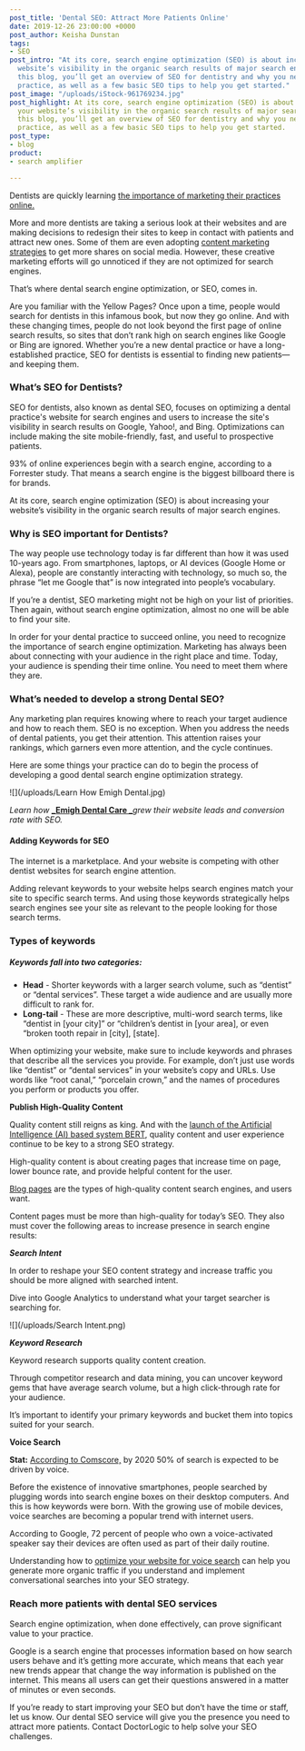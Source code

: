 ```yaml
---
post_title: 'Dental SEO: Attract More Patients Online'
date: 2019-12-26 23:00:00 +0000
post_author: Keisha Dunstan
tags:
- SEO
post_intro: "At its core, search engine optimization (SEO) is about increasing your
  website’s visibility in the organic search results of major search engines. \n\nIn
  this blog, you’ll get an overview of SEO for dentistry and why you need it for your
  practice, as well as a few basic SEO tips to help you get started."
post_image: "/uploads/iStock-961769234.jpg"
post_highlight: At its core, search engine optimization (SEO) is about increasing
  your website’s visibility in the organic search results of major search engines.   In
  this blog, you’ll get an overview of SEO for dentistry and why you need it for your
  practice, as well as a few basic SEO tips to help you get started.
post_type:
- blog
product:
- search amplifier

---
```

Dentists are quickly learning [the importance of marketing their practices online.](https://doctorlogic.com/case-studies/emigh-dental)

More and more dentists are taking a serious look at their websites and are making decisions to redesign their sites to keep in contact with patients and attract new ones. Some of them are even adopting [content marketing strategies](https://doctorlogic.com/growth-accelerators/healthcare-content-marketing "Dentist Blogs") to get more shares on social media. However, these creative marketing efforts will go unnoticed if they are not optimized for search engines.

That’s where dental search engine optimization, or SEO, comes in.

Are you familiar with the Yellow Pages? Once upon a time, people would search for dentists in this infamous book, but now they go online. And with these changing times, people do not look beyond the first page of online search results, so sites that don’t rank high on search engines like Google or Bing are ignored. Whether you’re a new dental practice or have a long-established practice, SEO for dentists is essential to finding new patients—and keeping them.

### What’s SEO for Dentists?

SEO for dentists, also known as dental SEO, focuses on optimizing a dental practice's website for search engines and users to increase the site's visibility in search results on Google, Yahoo!, and Bing. Optimizations can include making the site mobile-friendly, fast, and useful to prospective patients.

93% of online experiences begin with a search engine, according to a Forrester study. That means a search engine is the biggest billboard there is for brands.

At its core, search engine optimization (SEO) is about increasing your website’s visibility in the organic search results of major search engines.

### Why is SEO important for Dentists?

The way people use technology today is far different than how it was used 10-years ago. From smartphones, laptops, or AI devices (Google Home or Alexa), people are constantly interacting with technology, so much so, the phrase “let me Google that” is now integrated into people’s vocabulary.

If you’re a dentist, SEO marketing might not be high on your list of priorities. Then again, without search engine optimization, almost no one will be able to find your site.

In order for your dental practice to succeed online, you need to recognize the importance of search engine optimization. Marketing has always been about connecting with your audience in the right place and time. Today, your audience is spending their time online. You need to meet them where they are.

### What’s needed to develop a strong Dental SEO?

Any marketing plan requires knowing where to reach your target audience and how to reach them. SEO is no exception. When you address the needs of dental patients, you get their attention. This attention raises your rankings, which garners even more attention, and the cycle continues.

Here are some things your practice can do to begin the process of developing a good dental search engine optimization strategy.

![](/uploads/Learn How Emigh Dental.jpg)

_Learn how_ [**_Emigh Dental Care _**](https://doctorlogic.com/case-studies/emigh-dental "Dental Case Study")_grew their website leads and conversion rate with SEO._

#### Adding Keywords for SEO

The internet is a marketplace. And your website is competing with other dentist websites for search engine attention.

Adding relevant keywords to your website helps search engines match your site to specific search terms. And using those keywords strategically helps search engines see your site as relevant to the people looking for those search terms.

### Types of keywords

##### **Keywords fall into two categories:**

* **Head** - Shorter keywords with a larger search volume, such as “dentist” or “dental services”. These target a wide audience and are usually more difficult to rank for.
* **Long-tail** - These are more descriptive, multi-word search terms, like “dentist in \[your city\]” or “children’s dentist in \[your area\], or even “broken tooth repair in \[city\], \[state\].

When optimizing your website, make sure to include keywords and phrases that describe all the services you provide. For example, don’t just use words like “dentist” or “dental services” in your website’s copy and URLs. Use words like “root canal,” “porcelain crown,” and the names of procedures you perform or products you offer.

**Publish High-Quality Content**

Quality content still reigns as king. And with the [launch of the Artificial Intelligence (AI) based system BERT](https://doctorlogic.com/blog/2019-11-05what-is-bert-latest-google-update "Google Updates for Dentist"), quality content and user experience continue to be key to a strong SEO strategy.

High-quality content is about creating pages that increase time on page, lower bounce rate, and provide helpful content for the user.

[Blog pages](https://doctorlogic.com/blog) are the types of high-quality content search engines, and users want.

Content pages must be more than high-quality for today’s SEO. They also must cover the following areas to increase presence in search engine results:

**_Search Intent_**

In order to reshape your SEO content strategy and increase traffic you should be more aligned with searched intent.

Dive into Google Analytics to understand what your target searcher is searching for.

![](/uploads/Search Intent.png)

**_Keyword Research_**

Keyword research supports quality content creation.

Through competitor research and data mining, you can uncover keyword gems that have average search volume, but a high click-through rate for your audience.

It’s important to identify your primary keywords and bucket them into topics suited for your search.

**Voice Search**

**Stat:** [According to Comscore,](https://www.campaignlive.co.uk/article/just-say-it-future-search-voice-personal-digital-assistants/1392459) by 2020 50% of search is expected to be driven by voice.

Before the existence of innovative smartphones, people searched by plugging words into search engine boxes on their desktop computers. And this is how keywords were born. With the growing use of mobile devices, voice searches are becoming a popular trend with internet users.

According to Google, 72 percent of people who own a voice-activated speaker say their devices are often used as part of their daily routine.

Understanding how to [optimize your website for voice search](https://doctorlogic.com/blog/why-you-need-voice-search.html) can help you generate more organic traffic if you understand and implement conversational searches into your SEO strategy.

### Reach more patients with dental SEO services

Search engine optimization, when done effectively, can prove significant value to your practice.

Google is a search engine that processes information based on how search users behave and it’s getting more accurate, which means that each year new trends appear that change the way information is published on the internet. This means all users can get their questions answered in a matter of minutes or even seconds.

If you’re ready to start improving your SEO but don’t have the time or staff, let us know. Our dental SEO service will give you the presence you need to attract more patients. Contact DoctorLogic to help solve your SEO challenges.